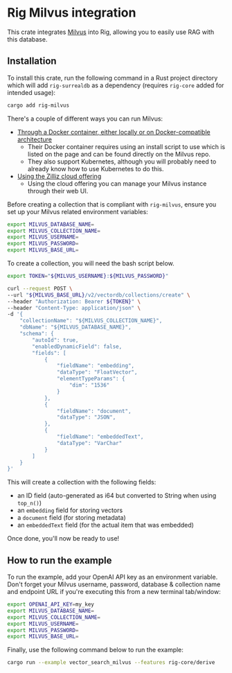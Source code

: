 # Rig Milvus integration
This crate integrates [Milvus](https://milvus.io/) into Rig, allowing you to easily use RAG with this database.

## Installation
To install this crate, run the following command in a Rust project directory which will add `rig-surrealdb` as a dependency (requires `rig-core` added for intended usage):
```bash
cargo add rig-milvus
```

There's a couple of different ways you can run Milvus:
- [Through a Docker container, either locally or on Docker-compatible architecture](https://milvus.io/docs/install_standalone-docker.md)
  - Their Docker container requires using an install script to use which is listed on the page and can be found directly on the Milvus repo.
  - They also support Kubernetes, although you will probably need to already know how to use Kubernetes to do this.
- [Using the Zilliz cloud offering](https://surrealdb.com/cloud)
  - Using the cloud offering you can manage your Milvus instance through their web UI.

Before creating a collection that is compliant with `rig-milvus`, ensure you set up your Milvus related environment variables:
```bash
export MILVUS_DATABASE_NAME=
export MILVUS_COLLECTION_NAME=
export MILVUS_USERNAME=
export MILVUS_PASSWORD=
export MILVUS_BASE_URL=
```

To create a collection, you will need the bash script below.
```bash
export TOKEN="${MILVUS_USERNAME}:${MILVUS_PASSWORD}"

curl --request POST \
--url "${MILVUS_BASE_URL}/v2/vectordb/collections/create" \
--header "Authorization: Bearer ${TOKEN}" \
--header "Content-Type: application/json" \
-d '{
    "collectionName": "${MILVUS_COLLECTION_NAME}",
    "dbName": "${MILVUS_DATABASE_NAME}",
    "schema": {
        "autoId": true,
        "enabledDynamicField": false,
        "fields": [
            {
                "fieldName": "embedding",
                "dataType": "FloatVector",
                "elementTypeParams": {
                    "dim": "1536"
                }
            },
            {
                "fieldName": "document",
                "dataType": "JSON",
            },
            {
                "fieldName": "embeddedText",
                "dataType": "VarChar"
            }
        ]
    }
}'
```

This will create a collection with the following fields:
- an ID field (auto-generated as i64 but converted to String when using `top_n()`)
- an `embedding` field for storing vectors
- a `document` field (for storing metadata)
- an `embeddedText` field (for the actual item that was embedded)

Once done, you'll now be ready to use!

## How to run the example
To run the example, add your OpenAI API key as an environment variable. Don't forget your Milvus username, password, database & collection name and endpoint URL if you're executing this from a new terminal tab/window:
```bash
export OPENAI_API_KEY=my_key
export MILVUS_DATABASE_NAME=
export MILVUS_COLLECTION_NAME=
export MILVUS_USERNAME=
export MILVUS_PASSWORD=
export MILVUS_BASE_URL=
```

Finally, use the following command below to run the example:
```bash
cargo run --example vector_search_milvus --features rig-core/derive
```
